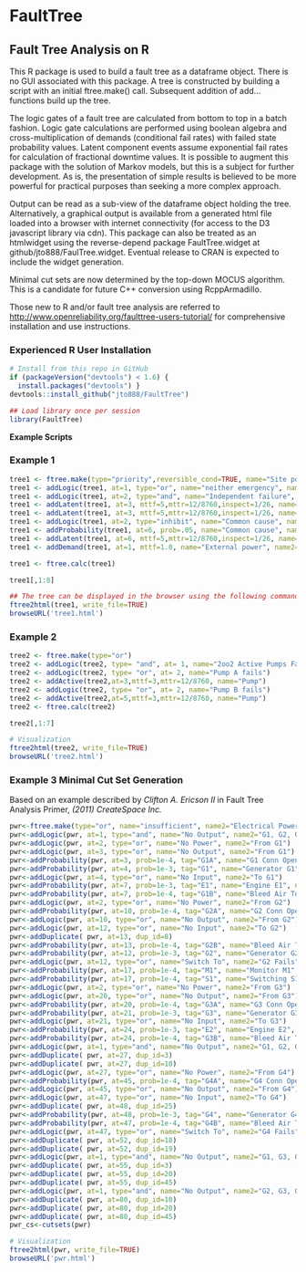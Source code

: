 # FaultTree
## Fault Tree Analysis on R

This R package is used to build a fault tree as a dataframe object. There is no GUI associated with this package. 
A tree is constructed by building a script with an initial ftree.make() call.  Subsequent addition of 
add... functions build up the tree.  

The logic gates of a fault tree are calculated from bottom to top
in a batch fashion. Logic gate calculations are performed using boolean algebra and cross-multiplication of demands (conditional fail rates) 
with failed state probability values. Latent component events assume exponential fail rates for calculation of fractional downtime values. It is possible to augment this package with the solution of Markov models, but this is a subject for
further development. As is, the presentation of simple results is believed to be more powerful for practical
purposes than seeking a more complex approach.

Output can be read as a sub-view of the dataframe object holding the tree. Alternatively, a graphical output
is available from a generated html file loaded into a browser with internet connectivity (for access to the D3 javascript library via cdn). This package can also be treated as an htmlwidget using the reverse-depend package FaultTree.widget at github/jto888/FaulTree.widget.
Eventual release to CRAN is expected to include the widget generation.

Minimal cut sets are now determined by the top-down MOCUS algorithm. This is a candidate for future C++ conversion using RcppArmadillo.

Those new to R and/or fault tree analysis are referred to http://www.openreliability.org/faulttree-users-tutorial/ for comprehensive installation and use instructions.

### Experienced R User Installation 
```r
# Install from this repo in GitHub
if (packageVersion("devtools") < 1.6) {
  install.packages("devtools") }
devtools::install_github("jto888/FaultTree")
```
```r
## Load library once per session
library(FaultTree) 
```
**Example Scripts**  
### Example 1  
```r
tree1 <- ftree.make(type="priority",reversible_cond=TRUE, name="Site power loss")
tree1 <- addLogic(tree1, at=1, type="or", name="neither emergency", name2="generator operable")
tree1 <- addLogic(tree1, at=2, type="and", name="Independent failure", name2="of generators")
tree1 <- addLatent(tree1, at=3, mttf=5,mttr=12/8760,inspect=1/26, name="e-gen set fails")
tree1 <- addLatent(tree1, at=3, mttf=5,mttr=12/8760,inspect=1/26, name="e-gen set fails")
tree1 <- addLogic(tree1, at=2, type="inhibit", name="Common cause", name2="failure of generators")
tree1 <- addProbability(tree1, at=6, prob=.05, name="Common cause", name2="beta factor")
tree1 <- addLatent(tree1, at=6, mttf=5,mttr=12/8760,inspect=1/26, name="e-gen set fails")
tree1 <- addDemand(tree1, at=1, mttf=1.0, name="External power", name2="interruption")

tree1 <- ftree.calc(tree1)

tree1[,1:8]

## The tree can be displayed in the browser using the following commands:
ftree2html(tree1, write_file=TRUE)
browseURL('tree1.html')
```		
### Example 2
```r
tree2 <- ftree.make(type="or")
tree2 <- addLogic(tree2, type= "and", at= 1, name="2oo2 Active Pumps Fail")
tree2 <- addLogic(tree2, type= "or", at= 2, name="Pump A fails")
tree2 <- addActive(tree2,at=3,mttf=3,mttr=12/8760, name="Pump")
tree2 <- addLogic(tree2, type= "or", at= 2, name="Pump B fails")
tree2 <- addActive(tree2,at=5,mttf=3,mttr=12/8760, name="Pump")
tree2 <- ftree.calc(tree2)

tree2[,1:7]

# Visualization
ftree2html(tree2, write_file=TRUE)
browseURL('tree2.html')
```

### Example 3  **Minimal Cut Set Generation**
Based on an example described by *Clifton A. Ericson II* in Fault Tree Analysis Primer, *(2011) CreateSpace Inc.*
```r
pwr<-ftree.make(type="or", name="insufficient", name2="Electrical Power")
pwr<-addLogic(pwr, at=1, type="and", name="No Output", name2="G1, G2, G3")
pwr<-addLogic(pwr, at=2, type="or", name="No Power", name2="From G1")
pwr<-addLogic(pwr, at=3, type="or", name="No Output", name2="From G1")
pwr<-addProbability(pwr, at=3, prob=1e-4, tag="G1A", name="G1 Conn Open")
pwr<-addProbability(pwr, at=4, prob=1e-3, tag="G1", name="Generator G1", name2="Fails")
pwr<-addLogic(pwr, at=4, type="or", name="No Input", name2="To G1")
pwr<-addProbability(pwr, at=7, prob=1e-3, tag="E1", name="Engine E1", name2="Fails")
pwr<-addProbability(pwr, at=7, prob=1e-4, tag="G1B", name="Bleed Air To", name2="G1 Fails")
pwr<-addLogic(pwr, at=2, type="or", name="No Power", name2="From G2")
pwr<-addProbability(pwr, at=10, prob=1e-4, tag="G2A", name="G2 Conn Open")
pwr<-addLogic(pwr, at=10, type="or", name="No Output", name2="From G2")
pwr<-addLogic(pwr, at=12, type="or", name="No Input", name2="To G2")
pwr<-addDuplicate( pwr, at=13, dup_id=8)
pwr<-addProbability(pwr, at=13, prob=1e-4, tag="G2B", name="Bleed Air To", name2="G2 Fails")
pwr<-addProbability(pwr, at=12, prob=1e-3, tag="G2", name="Generator G2", name2="Fails")
pwr<-addLogic(pwr, at=12, type="or", name="Switch To", name2="G2 Fails")
pwr<-addProbability(pwr, at=17, prob=1e-4, tag="M1", name="Monitor M1", name2="Fails")
pwr<-addProbability(pwr, at=17, prob=1e-4, tag="S1", name="Switching S1", name2="Fails")
pwr<-addLogic(pwr, at=2, type="or", name="No Power", name2="From G3")
pwr<-addLogic(pwr, at=20, type="or", name="No Output", name2="From G3")
pwr<-addProbability(pwr, at=20, prob=1e-4, tag="G3A", name="G3 Conn Open")
pwr<-addProbability(pwr, at=21, prob=1e-3, tag="G3", name="Generator G3", name2="Fails")
pwr<-addLogic(pwr, at=21, type="or", name="No Input", name2="To G3")
pwr<-addProbability(pwr, at=24, prob=1e-3, tag="E2", name="Engine E2", name2="Fails")
pwr<-addProbability(pwr, at=24, prob=1e-4, tag="G3B", name="Bleed Air To", name2="G2 Fails")
pwr<-addLogic(pwr, at=1, type="and", name="No Output", name2="G1, G2, G4")
pwr<-addDuplicate( pwr, at=27, dup_id=3)
pwr<-addDuplicate( pwr, at=27, dup_id=10)
pwr<-addLogic(pwr, at=27, type="or", name="No Power", name2="From G4")
pwr<-addProbability(pwr, at=45, prob=1e-4, tag="G4A", name="G4 Conn Open")
pwr<-addLogic(pwr, at=45, type="or", name="No Output", name2="From G4")
pwr<-addLogic(pwr, at=47, type="or", name="No Input", name2="To G4")
pwr<-addDuplicate( pwr, at=48, dup_id=25)
pwr<-addProbability(pwr, at=48, prob=1e-3, tag="G4", name="Generator G4", name2="Fails")
pwr<-addProbability(pwr, at=47, prob=1e-4, tag="G4B", name="Bleed Air To", name2="G4 Fails")
pwr<-addLogic(pwr, at=47, type="or", name="Switch To", name2="G4 Fails")
pwr<-addDuplicate( pwr, at=52, dup_id=18)
pwr<-addDuplicate( pwr, at=52, dup_id=19)
pwr<-addLogic(pwr, at=1, type="and", name="No Output", name2="G1, G3, G4")
pwr<-addDuplicate( pwr, at=55, dup_id=3)
pwr<-addDuplicate( pwr, at=55, dup_id=20)
pwr<-addDuplicate( pwr, at=55, dup_id=45)
pwr<-addLogic(pwr, at=1, type="and", name="No Output", name2="G2, G3, G4")
pwr<-addDuplicate( pwr, at=80, dup_id=10)
pwr<-addDuplicate( pwr, at=80, dup_id=20)
pwr<-addDuplicate( pwr, at=80, dup_id=45) 
pwr_cs<-cutsets(pwr)

# Visualization
ftree2html(pwr, write_file=TRUE)
browseURL('pwr.html')

```